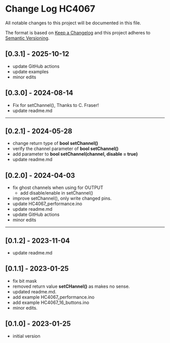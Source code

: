 # Change Log HC4067

All notable changes to this project will be documented in this file.

The format is based on [Keep a Changelog](http://keepachangelog.com/)
and this project adheres to [Semantic Versioning](http://semver.org/).


## [0.3.1] - 2025-10-12
- update GitHub actions
- update examples
- minor edits

## [0.3.0] - 2024-08-14
- Fix for setChannel(), Thanks to C. Fraser!
- update readme.md

----

## [0.2.1] - 2024-05-28
- change return type of **bool setChannel()**
- verify the channel parameter of **bool setChannel()**
- add parameter to **bool setChannel(channel, disable = true)**
- update readme.md

## [0.2.0] - 2024-04-03
- fix ghost channels when using for OUTPUT
  - add disable/enable in setChannel()
- improve setChannel(), only write changed pins.
- update HC4067_performance.ino
- update readme.md
- update GitHub actions
- minor edits

----

## [0.1.2] - 2023-11-04
- update readme.md


## [0.1.1] - 2023-01-25
- fix bit mask
- removed return value **setCHannel()** as makes no sense.
- updated readme.md.
- add example HC4067_performance.ino
- add example HC4067_16_buttons.ino
- minor edits.

## [0.1.0] - 2023-01-25
- initial version

